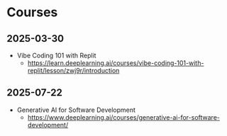# Courses

## 2025-03-30

- Vibe Coding 101 with Replit
  - https://learn.deeplearning.ai/courses/vibe-coding-101-with-replit/lesson/zwj9r/introduction

## 2025-07-22

- Generative AI for Software Development
  - https://www.deeplearning.ai/courses/generative-ai-for-software-development/